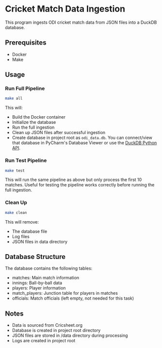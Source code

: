 
# Cricket Match Data Ingestion

This program ingests ODI cricket match data from JSON files into a DuckDB database.

## Prerequisites

- Docker
- Make

## Usage


### Run Full Pipeline
```bash
make all
```
This will:
- Build the Docker container
- Initialize the database
- Run the full ingestion
- Clean up JSON files after successful ingestion
- Create database in project root as `odi_data.db`. You can connect/view that database in PyCharm's Database Viewer or use the [DuckDB Python API](https://duckdb.org/docs/api/python/overview).

### Run Test Pipeline

```bash
make test
````
This will run the same pipeline as above but only process the first 10 matches. Useful for testing the pipeline works correctly before running the full ingestion.


### Clean Up
```bash
make clean
```
This will remove:
- The database file
- Log files
- JSON files in data directory

## Database Structure

The database contains the following tables:
- matches: Main match information
- innings: Ball-by-ball data
- players: Player information
- match_players: Junction table for players in matches
- officials: Match officials (left empty, not needed for this task)

## Notes

- Data is sourced from Cricsheet.org
- Database is created in project root directory
- JSON files are stored in /data directory during processing
- Logs are created in project root